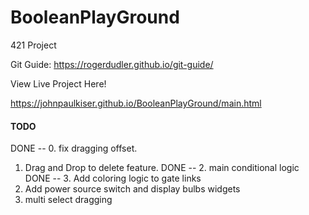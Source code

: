 # BooleanPlayGround
421 Project

Git Guide:
https://rogerdudler.github.io/git-guide/

View Live Project Here!

https://johnpaulkiser.github.io/BooleanPlayGround/main.html


#### TODO ###
DONE -- 0. fix dragging offset. 
1. Drag and Drop to delete feature.
DONE -- 2. main conditional logic
DONE -- 3. Add coloring logic to gate links
4. Add power source switch and display bulbs widgets
5. multi select dragging

